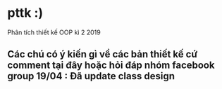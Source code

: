# pttk :)
Phân tích thiết kế OOP kì 2 2019


Các chú có ý kiến gì về các bản thiết kế cứ comment tại đây hoặc hỏi đáp nhóm facebook group
19/04 : Đã update class design
-------------------------------------
